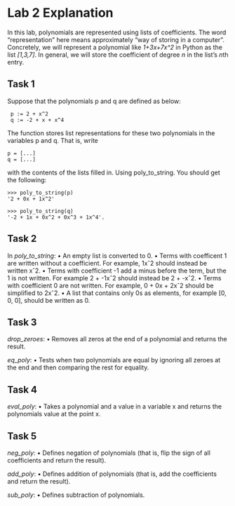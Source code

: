 # Lab 2 Explanation #

In this lab, polynomials are represented using lists of coefficients. The word “representation” here
means approximately “way of storing in a computer”. Concretely, we will represent a polynomial like
*1+3x+7x^2* in Python as the list *[1,3,7]*. In general, we will store the coefficient of degree *n* in the list’s
*n*th entry.


## Task 1 ##
Suppose that the polynomials p and q are defined as below:


     p := 2 + x^2
     q := -2 + x + x^4

The function stores list representations for these two polynomials in the variables p and q. That
is, write
    
    p = [...]
    q = [...]

with the contents of the lists filled in. Using poly_to_string. You should get the following:
    
    >>> poly_to_string(p)
    '2 + 0x + 1x^2'

    >>> poly_to_string(q)
    '-2 + 1x + 0x^2 + 0x^3 + 1x^4'.


## Task 2 ##
In *poly_to_string*:
    • An empty list is converted to 0.
    • Terms with coefficent 1 are written without a coefficient. For example, 1xˆ2 should instead be
    written xˆ2.
    • Terms with coefficient -1 add a minus before the term, but the 1 is not written. For example 2 + -1xˆ2 should instead be 2 + -xˆ2.
    • Terms with coefficient 0 are not written. For example, 0 + 0x + 2xˆ2 should be simplified to 2xˆ2.
    • A list that contains only 0s as elements, for example [0, 0, 0], should be written as 0.


## Task 3 ##

*drop_zeroes*:
    • Removes all zeros at the end of a polynomial and returns the result.

*eq_poly*:
    • Tests when two polynomials are equal by ignoring all zeroes at the end and then comparing the rest for equality.


## Task 4 ##

*eval_poly*:
    • Takes a polynomial and a value in a variable x and returns the polynomials value at the point x.


## Task 5 ##
*neg_poly*:
    • Defines negation of polynomials (that is, flip the sign of all coefficients and return the result).

*add_poly*:
    • Defines addition of polynomials (that is, add the coefficients and return the result).

*sub_poly*:
    • Defines subtraction of polynomials.